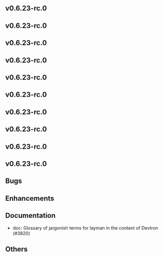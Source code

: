 ## v0.6.23-rc.0



## v0.6.23-rc.0



## v0.6.23-rc.0



## v0.6.23-rc.0



## v0.6.23-rc.0



## v0.6.23-rc.0



## v0.6.23-rc.0



## v0.6.23-rc.0



## v0.6.23-rc.0



## v0.6.23-rc.0

## Bugs
## Enhancements
## Documentation
- doc: Glossary of jargonish terms for layman in the context of Devtron (#3820)
## Others


